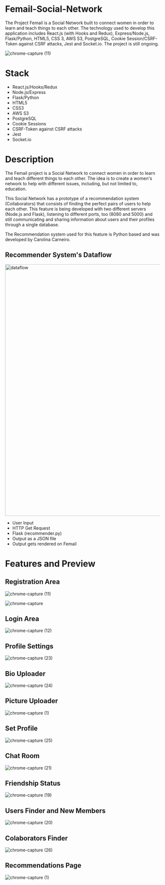 # Femail-Social-Network
The Project Femail is a Social Network built to connect women in order to learn and teach things to each other. The technology used to develop this application includes React.js (with Hooks and Redux), Express/Node.js, Flask/Python, HTML5, CSS 3, AWS S3, PostgreSQL, Cookie Session/CSRF-Token against CSRF attacks, Jest and Socket.io. The project is still ongoing. 

![chrome-capture (11)](https://user-images.githubusercontent.com/50359290/67096796-28f68880-f1b9-11e9-9fd3-1499ef86f141.gif)

# Stack
- React.js/Hooks/Redux
- Node.js/Express
- Flask/Python
- HTML5
- CSS3
- AWS S3
- PostgreSQL 
- Cookie Sessions
- CSRF-Token against CSRF attacks
- Jest
- Socket.io


# Description
The Femail project is a Social Network to connect women in order to learn and teach different things to each other. The idea is to create a women's network to help with different issues, including, but not limited to, education. 

This Social Network has a prototype of a recommendation system (Collaborators) that consists of finding the perfect pairs of users to help each other. This feature is being developed with two different servers (Node.js and Flask), listening to different ports, too (8080 and 5000) and still communicating and sharing information about users and their profiles through a single database.

The Recommendation system used for this feature is Python based and was developed by Carolina Carneiro.

## Recommender System's Dataflow

<img width="815" alt="dataflow" src="https://user-images.githubusercontent.com/50359290/67096070-a28d7700-f1b7-11e9-9683-b35683b14691.PNG">

- User Input
- HTTP Get Request
- Flask (recommender.py)
- Output as a JSON file
- Output gets rendered on Femail


# Features and Preview

## Registration Area

![chrome-capture (11)](https://user-images.githubusercontent.com/50359290/67096796-28f68880-f1b9-11e9-9fd3-1499ef86f141.gif)

![chrome-capture](https://user-images.githubusercontent.com/50359290/67206363-c9df8080-f411-11e9-9446-3fd8ee61d7f0.jpg)

## Login Area 

![chrome-capture (12)](https://user-images.githubusercontent.com/50359290/67206883-c7315b00-f412-11e9-9999-6371e03d4ac4.gif)

## Profile Settings 
![chrome-capture (23)](https://user-images.githubusercontent.com/50359290/67682390-8cd63980-f98f-11e9-84fb-e87ffbf04ebe.gif)

## Bio Uploader

![chrome-capture (24)](https://user-images.githubusercontent.com/50359290/67683084-f7d44000-f990-11e9-96b3-26f85c9b5ded.gif)

## Picture Uploader 
![chrome-capture (1)](https://user-images.githubusercontent.com/50359290/67685902-27d21200-f996-11e9-9cf6-b885f1362de1.gif)

## Set Profile
![chrome-capture (25)](https://user-images.githubusercontent.com/50359290/67683568-e50e3b00-f991-11e9-8d27-ea486f063f11.gif)

## Chat Room 
![chrome-capture (21)](https://user-images.githubusercontent.com/50359290/67602807-bd438b00-f777-11e9-920d-5d028983a467.gif)

## Friendship Status
![chrome-capture (19)](https://user-images.githubusercontent.com/50359290/67406866-f1bc1900-f5b6-11e9-8018-ab9d47597262.gif)

## Users Finder and New Members
![chrome-capture (20)](https://user-images.githubusercontent.com/50359290/67601157-fe39a080-f773-11e9-87c5-736e0f9ea4d9.gif)

## Colaborators Finder
![chrome-capture (26)](https://user-images.githubusercontent.com/50359290/67684216-0e7b9680-f993-11e9-90d9-b3663070a47e.gif)

## Recommendations Page
![chrome-capture (1)](https://user-images.githubusercontent.com/50359290/67766030-d2f1d280-fa4d-11e9-8385-54447d2bd70b.gif)







